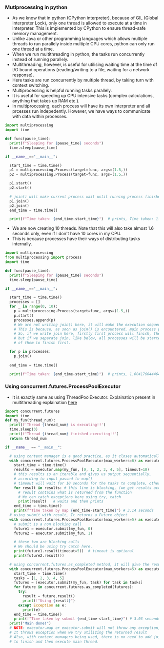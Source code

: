 ### Mutiprocessing in python
- As we know that in python (CPython interpreter), because of GIL (Global Interpreter Lock), only one thread is allowed to execute at a time in interpreter. This is implemented by CPython to ensure thread-safe memory management.
- Unlike Java or other programming languages which allows multiple threads to run parallely inside multiple CPU cores, python can only run one thread at a time.
- When we run multithreading in python, the tasks run concurrently instead of running parallely.
- Multithreading, however, is useful for utilising waiting time at the time of I/O bound operations (reading/writing to a file, waiting for a network response).
- Here tasks are run concurrently by multiple thread, by taking turn with context switching.
- Multiprocessing is helpful running tasks parallely.
- It is useful for speeding up CPU intensive tasks (complex calculations, anything that takes up RAM etc.).
- In multiprocessing, each process will have its own interpreter and all prcesses run indepedently. However, we have ways to communicate with data
within processes. 
```python
import multiprocessing
import time

def func(pause_time):
  print(f"Sleeping for {pause_time} seconds")
  time.sleep(pause_time)

if __name__=="__main__":

  start_time = time.time()
  p1 = multiprocessing.Process(target=func, args=(1.5,))
  p2 = multiprocessing.Process(target=func, args=(1.5,))

  p1.start()
  p2.start()

  # join() will make current process wait until running process finishes
  p1.join()   
  p2.join()
  end_time = time.time()

  print(f"Time taken: {end_time-start_time}")  # prints, Time taken: 1.513805866241455
```
- We are now creating 10 threads. Note that this will also take almost 1.6 seconds only, even if I don't have 10 cores in my CPU.
- This is because processes have their ways of distributing tasks internally.
```python
import multiprocessing
from multiprocessing import process
import time

def func(pause_time):
  print(f"Sleeping for {pause_time} seconds")
  time.sleep(pause_time)

if __name__=="__main__":

  start_time = time.time()
  processes = []
  for _ in range(0, 10):
    p = multiprocessing.Process(target=func, args=(1.5,))
    p.start()
    processes.append(p)
    # We are not writing join() here, it will make the execution sequential (taking around 15 seconds), as if we are executing 10 methods in the same process.
    # This is because, as soon as join() is encountered, main process pauses and waits for joined process to finish.
    # So, if we write join here, firstly first process will finish, then after its execution second will finish and after this 3rd and so on.
    # but if we separate join, like below, all processes will be started and then all of them will be joined, so the main will pause and will wait for all
    # of them to finish first.

  for p in processes:
    p.join()
    
  end_time = time.time()

  print(f"Time taken: {end_time-start_time}")  # prints, 1.6041760444641113
```
### Using concurrent.futures.ProcessPoolExecutor
- It is exactly same as using ThreadPoolExecutor. Explaination present in multithreading explaination [here](multithreading.md)
```python
import concurrent.futures
import time
def my_fun(thread_num):
  print(f'Thread {thread_num} is executing!!')
  time.sleep(3)
  print(f"Thread {thread_num} finished executing!!")
  return thread_num

if __name__ == "__main__":

  # using context manager is a good practice, as it closes automatically
  with concurrent.futures.ProcessPoolExecutor(max_workers=6) as executor:
    start_time = time.time()
    results = executor.map(my_fun, [0, 1, 2, 3, 4, 5], timeout=10)
    # this results is an iterable and gives us output sequentially,
    # according to input passed to map()
    # timeout will wait for 10 seconds for the tasks to complete, otherwise raises TimeoutError() (optional)
    for result in results: # this line is blocking, (we get results according to input passed).
      # result contains what is returned from the function
      # We can catch exceptions here using try, catch
      print(result)   # waits and then prints
    end_time = time.time()
    print(f"Time taken by map {end_time-start_time}") # 3.14 seconds
  # using submit with result, It returns a Future object
  with concurrent.futures.ProcessPoolExecutor(max_workers=5) as executor:
    # submit is a non blocking call
    future1 = executor.submit(my_fun, 0)
    future2 = executor.submit(my_fun, 1)

    # these two are blocking calls
    # We should be using try catch here.
    print(future1.result(timeout=5))  # timeout is optional 
    print(future2.result())

  # using concurrent.futures.as_completed method, it will give the result in the order they are finishing.
  with concurrent.futures.ProcessPoolExecutor(max_workers=5) as executor:
    start_time = time.time()
    tasks = [1, 2, 3, 4, 5]
    futures = [executor.submit(my_fun, task) for task in tasks]
    for future in concurrent.futures.as_completed(futures):
      try:
        result = future.result()
        print(f"Using {result}")
      except Exception as e:
        print(e)
    end_time = time.time()
    print(f"Time taken by submit {end_time-start_time}") # 3.03 seconds
  print("Main done!")
  # NOTE: executor.map or executor.submit will not throw any exception, even if the function throws an exception,
  # It throws exception when we try utilizing the returned result
  # Also, with context managers being used, there is no need to add join, It will first wait for all the threads
  # to finish and then execute main thread.
```

